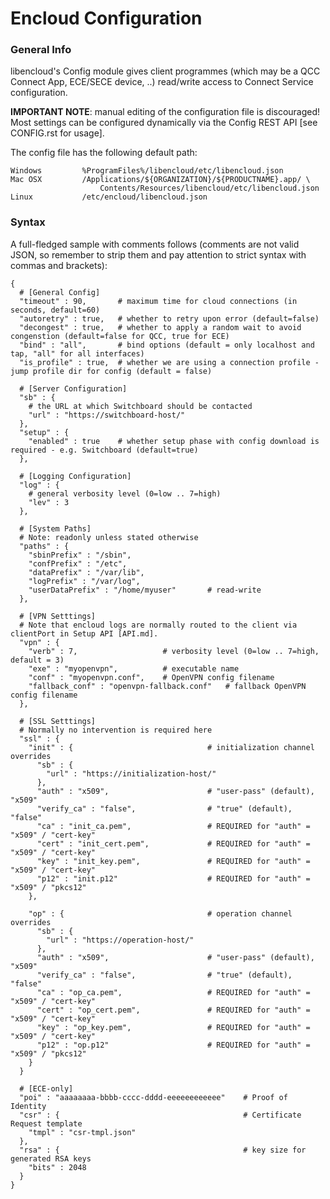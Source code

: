 Encloud Configuration
=====================

### General Info

libencloud's Config module gives client programmes (which may be a QCC Connect App, ECE/SECE device, ..)
read/write access to Connect Service configuration.

__IMPORTANT NOTE__: manual editing of the configuration file is discouraged! Most settings can be
configured dynamically via the Config REST API [see CONFIG.rst for usage].

The config file has the following default path:

    Windows         %ProgramFiles%/libencloud/etc/libencloud.json
    Mac OSX         /Applications/${ORGANIZATION}/${PRODUCTNAME}.app/ \
                        Contents/Resources/libencloud/etc/libencloud.json
    Linux           /etc/encloud/libencloud.json

### Syntax

A full-fledged sample with comments follows (comments are not valid JSON, so remember to strip them and pay attention to
strict syntax with commas and brackets):

    {
      # [General Config]
      "timeout" : 90,       # maximum time for cloud connections (in seconds, default=60)
      "autoretry" : true,   # whether to retry upon error (default=false)
      "decongest" : true,   # whether to apply a random wait to avoid congenstion (default=false for QCC, true for ECE)
      "bind" : "all",       # bind options (default = only localhost and tap, "all" for all interfaces)
      "is_profile" : true,  # whether we are using a connection profile - jump profile dir for config (default = false)

      # [Server Configuration]
      "sb" : {
        # the URL at which Switchboard should be contacted
        "url" : "https://switchboard-host/"
      },
      "setup" : {
        "enabled" : true    # whether setup phase with config download is required - e.g. Switchboard (default=true)
      },

      # [Logging Configuration]
      "log" : {
        # general verbosity level (0=low .. 7=high)
        "lev" : 3  
      },

      # [System Paths]
      # Note: readonly unless stated otherwise
      "paths" : {
        "sbinPrefix" : "/sbin",
        "confPrefix" : "/etc",
        "dataPrefix" : "/var/lib",
        "logPrefix" : "/var/log",
        "userDataPrefix" : "/home/myuser"       # read-write
      },

      # [VPN Setttings]
      # Note that encloud logs are normally routed to the client via clientPort in Setup API [API.md].
      "vpn" : {
        "verb" : 7,                   # verbosity level (0=low .. 7=high, default = 3)
        "exe" : "myopenvpn",          # executable name
        "conf" : "myopenvpn.conf",    # OpenVPN config filename     
        "fallback_conf" : "openvpn-fallback.conf"   # fallback OpenVPN config filename
      },

      # [SSL Setttings] 
      # Normally no intervention is required here
      "ssl" : {
        "init" : {                              # initialization channel overrides
          "sb" : {
            "url" : "https://initialization-host/"
          },
          "auth" : "x509",                      # "user-pass" (default), "x509"
          "verify_ca" : "false",                # "true" (default), "false"
          "ca" : "init_ca.pem",                 # REQUIRED for "auth" = "x509" / "cert-key"
          "cert" : "init_cert.pem",             # REQUIRED for "auth" = "x509" / "cert-key"
          "key" : "init_key.pem",               # REQUIRED for "auth" = "x509" / "cert-key"
          "p12" : "init.p12"                    # REQUIRED for "auth" = "x509" / "pkcs12"
        },
      
        "op" : {                                # operation channel overrides
          "sb" : {
            "url" : "https://operation-host/"   
          },
          "auth" : "x509",                      # "user-pass" (default), "x509"
          "verify_ca" : "false",                # "true" (default), "false"
          "ca" : "op_ca.pem",                   # REQUIRED for "auth" = "x509" / "cert-key"
          "cert" : "op_cert.pem",               # REQUIRED for "auth" = "x509" / "cert-key"
          "key" : "op_key.pem",                 # REQUIRED for "auth" = "x509" / "cert-key"
          "p12" : "op.p12"                      # REQUIRED for "auth" = "x509" / "pkcs12"
        }
      }

      # [ECE-only]
      "poi" : "aaaaaaaa-bbbb-cccc-dddd-eeeeeeeeeeee"    # Proof of Identity
      "csr" : {                                         # Certificate Request template
        "tmpl" : "csr-tmpl.json"              
      },
      "rsa" : {                                         # key size for generated RSA keys
        "bits" : 2048
      }
    }
